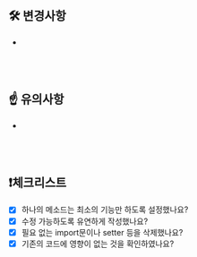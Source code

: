 ## 🛠️ 변경사항
- 
</br>
</br>

## ☝️ 유의사항
- 
</br>
</br>

## ❗체크리스트
- [x] 하나의 메소드는 최소의 기능만 하도록 설정했나요?
- [x] 수정 가능하도록 유연하게 작성했나요?
- [x] 필요 없는 import문이나 setter 등을 삭제했나요?
- [x] 기존의 코드에 영향이 없는 것을 확인하였나요?
